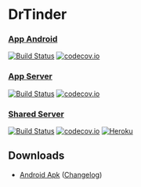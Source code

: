 # DrTinder

### [App Android](https://github.com/Xero-Hige/DrTinder/tree/Android)
[![Build Status](https://travis-ci.org/Xero-Hige/DrTinder.svg?branch=Android)](https://travis-ci.org/Xero-Hige/DrTinder)
[![codecov.io](https://codecov.io/github/Xero-Hige/DrTinder/coverage.svg?branch=Android)](https://codecov.io/github/Xero-Hige/DrTinder?branch=Android)

### [App Server](https://github.com/Xero-Hige/DrTinder/tree/AppServer)
[![Build Status](https://travis-ci.org/Xero-Hige/DrTinder.svg?branch=AppServer)](https://travis-ci.org/Xero-Hige/DrTinder)
[![codecov.io](https://codecov.io/github/Xero-Hige/DrTinder/coverage.svg?branch=AppServer)](https://codecov.io/github/Xero-Hige/DrTinder?branch=AppServer)

### [Shared Server](https://github.com/Xero-Hige/DrTinder/tree/SharedServer)
[![Build Status](https://travis-ci.org/Xero-Hige/DrTinder.svg?branch=SharedServer)](https://travis-ci.org/Xero-Hige/DrTinder)
[![codecov.io](https://codecov.io/github/Xero-Hige/DrTinder/coverage.svg?branch=SharedServer)](https://codecov.io/github/Xero-Hige/DrTinder?branch=SharedServer)
[![Heroku](http://heroku-badge.herokuapp.com/?app=dr-tinder&style=flat)](https://dr-tinder.herokuapp.com/)

## Downloads
* [Android Apk](https://github.com/Xero-Hige/DrTinder/releases/download/v1.50.0-beta/Dr-Tinder1.58beta.apk) ([Changelog](https://github.com/Xero-Hige/DrTinder/blob/master/AndroidChangelog.md))

